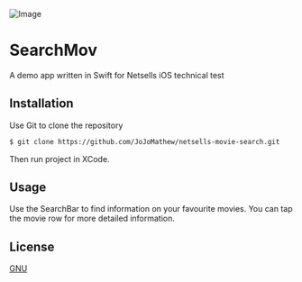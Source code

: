 ![Image](https://i.ibb.co/d6tmL22/Simulator-Screen-Shot-i-Phone-11-Pro-2020-10-25-at-14-40-08.png)

# SearchMov

A demo app written in Swift for Netsells iOS technical test

## Installation

Use Git to clone the repository

```bash
$ git clone https://github.com/JoJoMathew/netsells-movie-search.git
```

Then run project in XCode.

## Usage

Use the SearchBar to find information on your favourite movies. You can tap the movie row for more detailed information.

## License
[GNU](https://www.gnu.org/licenses/gpl-3.0.en.html)
